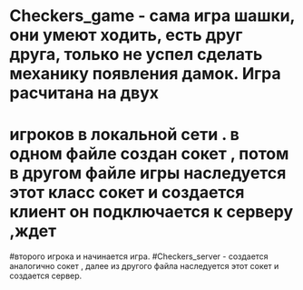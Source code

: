 # Checkers_game - сама игра шашки, они умеют ходить, есть друг друга, только не успел сделать механику появления дамок. Игра расчитана на двух
# игроков в локальной сети . в одном файле создан сокет , потом в другом файле игры наследуется этот класс сокет и создается клиент он подключается к серверу ,ждет
#второго игрока и начинается игра. 
#Checkers_server - создается аналогично сокет , далее из другого файла наследуется этот сокет и создается сервер.
